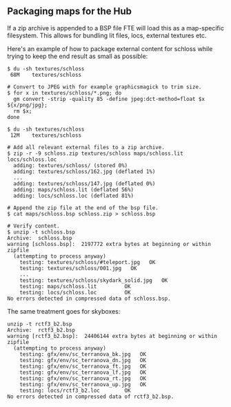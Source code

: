 Packaging maps for the Hub
--------------------------
If a zip archive is appended to a BSP file FTE will load
this as a map-specific filesystem. This allows for bundling
lit files, locs, external textures etc.

Here's an example of how to package external content for
schloss while trying to keep the end result as small as
possible:

```
$ du -sh textures/schloss
 68M	textures/schloss

# Convert to JPEG with for example graphicsmagick to trim size.
$ for x in textures/schloss/*.png; do
  gm convert -strip -quality 85 -define jpeg:dct-method=float $x ${x/png/jpg};
  rm $x;
done

$ du -sh textures/schloss
 12M	textures/schloss

# Add all relevant external files to a zip archive.
$ zip -r -9 schloss.zip textures/schloss maps/schloss.lit locs/schloss.loc
  adding: textures/schloss/ (stored 0%)
  adding: textures/schloss/162.jpg (deflated 1%)
  ...
  adding: textures/schloss/147.jpg (deflated 0%)
  adding: maps/schloss.lit (deflated 56%)
  adding: locs/schloss.loc (deflated 81%)

# Append the zip file at the end of the bsp file.
$ cat maps/schloss.bsp schloss.zip > schloss.bsp

# Verify content.
$ unzip -t schloss.bsp
Archive:  schloss.bsp
warning [schloss.bsp]:  2197772 extra bytes at beginning or within zipfile
  (attempting to process anyway)
    testing: textures/schloss/#teleport.jpg   OK
    testing: textures/schloss/001.jpg   OK
    ...
    testing: textures/schloss/skydark_solid.jpg   OK
    testing: maps/schloss.lit         OK
    testing: locs/schloss.loc         OK
No errors detected in compressed data of schloss.bsp.
```

The same treatment goes for skyboxes:
```
unzip -t rctf3_b2.bsp
Archive:  rctf3_b2.bsp
warning [rctf3_b2.bsp]:  24406144 extra bytes at beginning or within zipfile
  (attempting to process anyway)
    testing: gfx/env/sc_terranova_bk.jpg   OK
    testing: gfx/env/sc_terranova_dn.jpg   OK
    testing: gfx/env/sc_terranova_ft.jpg   OK
    testing: gfx/env/sc_terranova_lf.jpg   OK
    testing: gfx/env/sc_terranova_rt.jpg   OK
    testing: gfx/env/sc_terranova_up.jpg   OK
    testing: locs/rctf3_b2.loc        OK
No errors detected in compressed data of rctf3_b2.bsp.
```